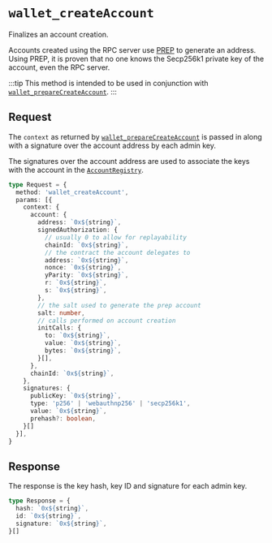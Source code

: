 # `wallet_createAccount`

Finalizes an account creation.

Accounts created using the RPC server use [PREP](https://blog.biconomy.io/prep-deep-dive/) to generate an address. Using PREP, it is proven that no one knows the Secp256k1 private key of the account, even the RPC server.

:::tip
This method is intended to be used in conjunction with [`wallet_prepareCreateAccount`](/rpc-server/wallet_prepareCreateAccount).
:::

## Request

The `context` as returned by [`wallet_prepareCreateAccount`] is passed in along with a signature over the account address by each admin key.

The signatures over the account address are used to associate the keys with the account in the [`AccountRegistry`](/apps/docs/pages/contracts/account.md#keys).

```ts
type Request = {
  method: 'wallet_createAccount',
  params: [{
    context: {
      account: {
        address: `0x${string}`,
        signedAuthorization: {
          // usually 0 to allow for replayability
          chainId: `0x${string}`,
          // the contract the account delegates to
          address: `0x${string}`,
          nonce: `0x${string}`,
          yParity: `0x${string}`,
          r: `0x${string}`,
          s: `0x${string}`,
        },
        // the salt used to generate the prep account
        salt: number,
        // calls performed on account creation
        initCalls: {
          to: `0x${string}`,
          value: `0x${string}`,
          bytes: `0x${string}`,
        }[],
      },
      chainId: `0x${string}`,
    },
    signatures: {
      publicKey: `0x${string}`,
      type: 'p256' | 'webauthnp256' | 'secp256k1',
      value: `0x${string}`,
      prehash?: boolean,
    }[]
  }],
}
```

## Response

The response is the key hash, key ID and signature for each admin key.

```ts
type Response = {
  hash: `0x${string}`,
  id: `0x${string}`,
  signature: `0x${string}`,
}[]
```

[`wallet_prepareCreateAccount`]: /rpc-server/wallet_prepareCreateAccount
